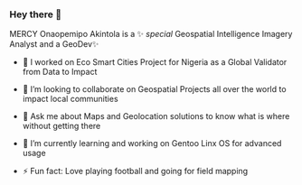 ### Hey there 👋

MERCY Onaopemipo Akintola is a ✨ _special_ Geospatial Intelligence Imagery Analyst and a GeoDev✨

- 🔭 I worked on Eco Smart Cities Project for Nigeria as a Global Validator from Data to Impact 

- 👯 I’m looking to collaborate on Geospatial Projects all over the world to impact local communities

- 💬 Ask me about Maps and Geolocation solutions to know what is where without getting there

- 🌱 I’m currently learning and working on Gentoo Linx OS for advanced usage

- ⚡ Fun fact: Love playing football and going for field mapping
<!--
**Mercy14846/Mercy14846** is a ✨ _special_ ✨ repository because its `README.md` (this file) appears on your GitHub profile.

Here are some ideas to get you started:

- 🔭 I’m currently working on Eco Smart Cities Project for Nigeria
-  ...
- 👯 I’m looking to collaborate on ...
- 🤔 I’m looking for help with ...
- 💬 Ask me about ...
- 📫 How to reach me: ...
- 😄 Pronouns: ...
- ⚡ Fun fact: ...
-->
